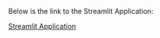 

Below is the link to the Streamlit Application:

[Streamlit Application](https://krystallkii-streamlit-app-gd543i.streamlit.app/)